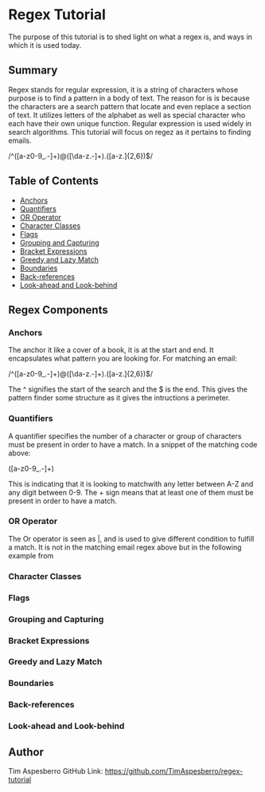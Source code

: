 # Regex Tutorial

The purpose of this tutorial is to shed light on what a regex is, and ways in which it is used today.

## Summary

Regex stands for regular expression, it is a string of characters whose purpose is to find a pattern in a body of text. The reason for is is because the characters are a search pattern that locate and even replace a section of text. It utilizes letters of the alphabet as well as special character who each have their own unique function. Regular expression is used widely in search algorithms. This tutorial will focus on regez as it pertains to finding emails.

/^([a-z0-9_\.-]+)@([\da-z\.-]+)\.([a-z\.]{2,6})$/


## Table of Contents

- [Anchors](#anchors)
- [Quantifiers](#quantifiers)
- [OR Operator](#or-operator)
- [Character Classes](#character-classes)
- [Flags](#flags)
- [Grouping and Capturing](#grouping-and-capturing)
- [Bracket Expressions](#bracket-expressions)
- [Greedy and Lazy Match](#greedy-and-lazy-match)
- [Boundaries](#boundaries)
- [Back-references](#back-references)
- [Look-ahead and Look-behind](#look-ahead-and-look-behind)

## Regex Components

### Anchors
The anchor it like a cover of a book, it is at the start and end. It encapsulates what pattern you are looking for. For matching an email:

/^([a-z0-9_\.-]+)@([\da-z\.-]+)\.([a-z\.]{2,6})$/

The ^ signifies the start of the search and the $ is the end. This gives the pattern finder some structure as it gives the intructions a perimeter.

### Quantifiers

A quantifier specifies the number of a character or group of characters must be present in order to have a match. In a snippet of the matching code above:

([a-z0-9_\.-]+)

This is indicating that it is looking to matchwith  any letter between A-Z and any digit between 0-9. The + sign means that at least one of them must be present in order to have a match.

### OR Operator

The Or operator is seen as |, and is used to give different condition to fulfill a match. It is not in the matching email regex above but in the following example from

### Character Classes

### Flags

### Grouping and Capturing

### Bracket Expressions

### Greedy and Lazy Match

### Boundaries

### Back-references

### Look-ahead and Look-behind

## Author

Tim Aspesberro
GitHub Link: https://github.com/TimAspesberro/regex-tutorial

